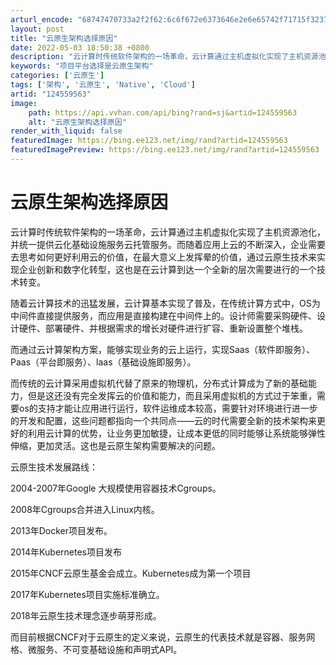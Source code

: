 ```yaml
---
arturl_encode: "68747470733a2f2f62:6c6f672e6373646e2e6e65742f71715f32373138303736332f:61727469636c652f64657461696c732f313234353539353633"
layout: post
title: "云原生架构选择原因"
date: 2022-05-03 18:50:38 +0800
description: "云计算时传统软件架构的一场革命，云计算通过主机虚拟化实现了主机资源池化，并统一提供云化基础设施服务云"
keywords: "项目平台选择是云原生架构"
categories: ['云原生']
tags: ['架构', '云原生', 'Native', 'Cloud']
artid: "124559563"
image:
    path: https://api.vvhan.com/api/bing?rand=sj&artid=124559563
    alt: "云原生架构选择原因"
render_with_liquid: false
featuredImage: https://bing.ee123.net/img/rand?artid=124559563
featuredImagePreview: https://bing.ee123.net/img/rand?artid=124559563
---
```


# 云原生架构选择原因

云计算时传统软件架构的一场革命，云计算通过主机虚拟化实现了主机资源池化，并统一提供云化基础设施服务云托管服务。而随着应用上云的不断深入，企业需要去思考如何更好利用云的价值，在最大意义上发挥晕的价值，通过云原生技术来实现企业创新和数字化转型，这也是在云计算到达一个全新的层次需要进行的一个技术转变。

随着云计算技术的迅猛发展，云计算基本实现了普及，在传统计算方式中，OS为中间件直接提供服务，而应用是直接构建在中间件上的。设计师需要采购硬件、设计硬件、部署硬件、并根据需求的增长对硬件进行扩容、重新设置整个堆栈。

而通过云计算架构方案，能够实现业务的云上运行，实现Saas（软件即服务）、Paas（平台即服务）、laas（基础设施即服务）。
  
而传统的云计算采用虚拟机代替了原来的物理机，分布式计算成为了新的基础能力，但是这还没有完全发挥云的价值和能力，而且采用虚拟机的方式过于笨重，需要os的支持才能让应用进行运行，软件运维成本较高，需要针对环境进行进一步的开发和配置，这些问题都指向一个共同点——云的时代需要全新的技术架构来更好的利用云计算的优势，让业务更加敏捷，让成本更低的同时能够让系统能够弹性伸缩，更加灵活。这也是云原生架构需要解决的问题。

云原生技术发展路线：
  
2004-2007年Google 大规模使用容器技术Cgroups。
  
2008年Cgroups合并进入Linux内核。
  
2013年Docker项目发布。
  
2014年Kubernetes项目发布
  
2015年CNCF云原生基金会成立。Kubernetes成为第一个项目
  
2017年Kubernetes项目实施标准确立。
  
2018年云原生技术理念逐步萌芽形成。
  
而目前根据CNCF对于云原生的定义来说，云原生的代表技术就是容器、服务网格、微服务、不可变基础设施和声明式API。